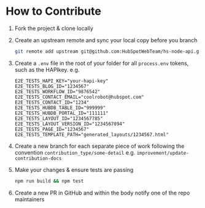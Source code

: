 # How to Contribute
1. Fork the project & clone locally

2. Create an upstream remote and sync your local copy before you branch 
    ```sh
    git remote add upstream git@github.com:HubSpotWebTeam/hs-node-api.git
    ```
    
3. Create a `.env` file in the root of your folder for all `process.env` tokens, such as the HAPIkey. e.g.
    ```
    E2E_TESTS_HAPI_KEY="your-hapi-key"
    E2E_TESTS_BLOG_ID="1234567"
    E2E_TESTS_WORKFLOW_ID="9876542"
    E2E_TESTS_CONTACT_EMAIL="coolrobot@hubspot.com"
    E2E_TESTS_CONTACT_ID="1234"
    E2E_TESTS_HUBDB_TABLE_ID="999999"
    E2E_TESTS_HUBDB_PORTAL_ID="111111"
    E2E_TESTS_LAYOUT_ID="1234567785"
    E2E_TESTS_LAYOUT_VERSION_ID="1234567894"
    E2E_TESTS_PAGE_ID="1234567"
    E2E_TESTS_TEMPLATE_PATH="generated_layouts/1234567.html"
    ```
3. Create a new branch for each separate piece of work following the convention `contribution_type/some-detail` e.g. `improvement/update-contribution-docs`

4. Make your changes & ensure tests are passing 
    ```sh
    npm run build && npm test
    ```
5. Create a new PR in GitHub and within the body notify one of the repo maintainers
